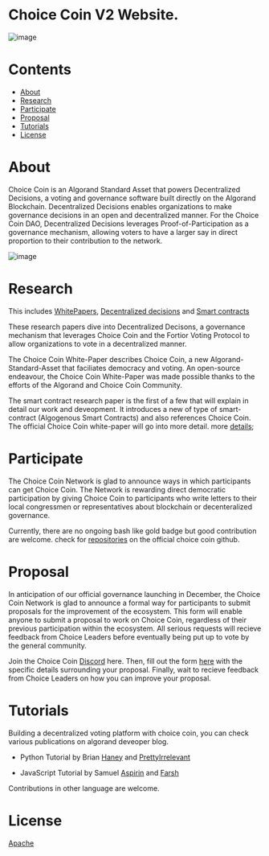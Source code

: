 # Choice Coin V2 Website.

![image](https://gateway.pinata.cloud/ipfs/QmdagXgG6f6FNFJEy7HtpR4MJYaUBjBNbJLzz5yQQwp8ac)

Contents
=================
<!--ts-->
* [About](#About)
* [Research](#Research)
* [Participate](#Participate)
* [Proposal](#Proposal)
* [Tutorials](#Tutorials)
* [License](#License)
<!--te-->

About
============

Choice Coin is an Algorand Standard Asset that powers Decentralized Decisions, a voting and governance software built directly on the Algorand Blockchain. Decentralized Decisions enables organizations to make governance decisions in an open and decentralized manner. For the Choice Coin DAO, Decentralized Decisions leverages Proof-of-Participation as a governance mechanism, allowing voters to have a larger say in direct proportion to their contribution to the network.

![image](https://gateway.pinata.cloud/ipfs/QmdhQvkXhc3GeDbeun6skKeH413NumjaAC89UevpX4y66Q)

Research
============

This includes [WhitePapers](https://github.com/ChoiceCoin/White_Paper), [Decentralized decisions](https://papers.ssrn.com/sol3/papers.cfm?abstract_id=3913316) and [Smart contracts](https://vixra.org/abs/2107.0097)

These research papers dive into Decentralized Decisons, a governance mechanism that leverages Choice Coin and the Fortior Voting Protocol to allow organizations to vote in a decentralized manner.

The Choice Coin White-Paper describes Choice Coin, a new Algorand-Standard-Asset that faciliates democracy and voting. An open-source endeavour, the Choice Coin White-Paper was made possible thanks to the efforts of the Algorand and Choice Coin Community.

The smart contract research paper is the first of a few that will explain in detail our work and deveopment. It introduces a new of type of smart-contract (Algogenous Smart Contracts) and also references Choice Coin. The official Choice Coin white-paper will go into more detail. more [details](https://github.com/ChoiceCoin/Smart_Contracts);

Participate
============

The Choice Coin Network is glad to announce ways in which participants can get Choice Coin. The Network is rewarding direct democratic participation by giving Choice Coin to participants who write letters to their local congressmen or representatives about blockchain or decenteralized governance.

Currently, there are no ongoing bash like gold badge but good contribution are welcome. check for [repositories](https://github.com/ChoiceCoin) on the official choice coin github.


Proposal
============

In anticipation of our official governance launching in December, the Choice Coin Network is glad to announce a formal way for participants to submit proposals for the improvement of the ecosystem. This form will enable anyone to submit a proposal to work on Choice Coin, regardless of their previous participation within the ecosystem. All serious requests will recieve feedback from Choice Leaders before eventually being put up to vote by the general community.

Join the Choice Coin [Discord](https://discord.com/invite/EHBt3KpS) here. Then, fill out the form [here](https://docs.google.com/forms/d/e/1FAIpQLSf9kSjG9bX-gxPSPf_OQFLAhzWzeRaPIQO1J4Wz-OmzVQPa-A/viewform) with the specific details surrounding your proposal. Finally, wait to recieve feedback from Choice Leaders on how you can improve your proposal.

Tutorials
============

Building a decentralized voting platform with choice coin, you can check various publications on algorand deveoper blog.

* Python Tutorial by  Brian [Haney](https://developer.algorand.org/tutorials/voting-using-choice-coin/) and [PrettyIrrelevant](https://developer.algorand.org/solutions/build-a-decentralized-voting-application-with-choice-and-algorand-python-sdk/) 

* JavaScript Tutorial by Samuel [Aspirin](https://developer.algorand.org/tutorials/build-a-decentralized-voting-app-with-choice-coin-and-javascript-sdk/) and [Farsh]()

Contributions in other language are welcome.

License
============
[Apache](https://github.com/ChoiceCoin/ChoiceCoin.github.io/blob/master/License.txt)





